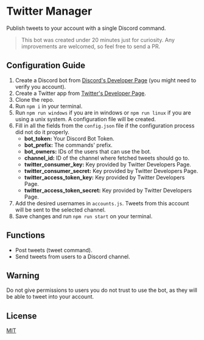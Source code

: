 # Twitter Manager

Publish tweets to your account with a single Discord command.

> This bot was created under 20 minutes just for curiosity. Any improvements are welcomed, so feel free to send a PR.

## Configuration Guide

1. Create a Discord bot from [Discord's Developer Page](https://discord.com/developers/applications) (you might need to verify you account).
2. Create a Twitter app from [Twitter's Developer Page](https://developer.twitter.com/en/apps).
3. Clone the repo.
4. Run `npm i` in your terminal.
5. Run `npm run windows` if you are in windows or `npm run linux` if you are using a unix system. A configuration file will be created.
6. Fill in all the fields from the `config.json` file if the configuration process did not do it properly.
    - **bot_token:** Your Discord Bot Token.
    - **bot_prefix:** The commands' prefix.
    - **bot_owners:** IDs of the users that can use the bot.
    - **channel_id:** ID of the channel where fetched tweets should go to.
    - **twitter_consumer_key:** Key provided by Twitter Developers Page.
    - **twitter_consumer_secret:** Key provided by Twitter Developers Page.
    - **twitter_access_token_key:** Key provided by Twitter Developers Page.
    - **twitter_access_token_secret:** Key provided by Twitter Developers Page.
7. Add the desired usernames in `accounts.js`. Tweets from this account will be sent to the selected channel.
8. Save changes and run `npm run start` on your terminal.

## Functions

- Post tweets (tweet command).
- Send tweets from users to a Discord channel.

## Warning

Do not give permissions to users you do not trust to use the bot, as they will be able to tweet into your account.

## License

[MIT](https://choosealicense.com/licenses/mit/)
